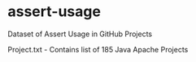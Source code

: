 # assert-usage
Dataset of Assert Usage in GitHub Projects

Project.txt - Contains list of 185 Java Apache Projects
